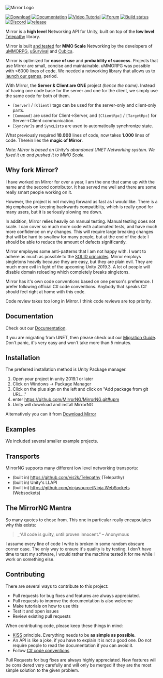 ![Mirror Logo](https://i.imgur.com/MBpESqo.png)

[![Download](https://img.shields.io/badge/asset_store-brightgreen.svg)](https://www.assetstore.unity3d.com/#!/content/129321)
[![Documentation](https://img.shields.io/badge/documentation-brightgreen.svg)](https://mirrorng.github.io/MirrorNG/)
[![Video Tutorial](https://img.shields.io/badge/video_tutorial-brightgreen.svg)](https://www.youtube.com/playlist?list=PLkx8oFug638oBYF5EOwsSS-gOVBXj1dkP)
[![Forum](https://img.shields.io/badge/forum-brightgreen.svg)](https://forum.unity.com/threads/mirror-networking-for-unity-aka-hlapi-community-edition.425437/)
[![Build status](https://img.shields.io/appveyor/ci/vis2k73562/hlapi-community-edition/Mirror.svg)](https://ci.appveyor.com/project/vis2k73562/hlapi-community-edition/branch/2018)
[![Discord](https://img.shields.io/discord/343440455738064897.svg)](https://discordapp.com/invite/N9QVxbM)
[![release](https://img.shields.io/github/release/vis2k/Mirror.svg)](https://github.com/vis2k/Mirror/releases/latest)

Mirror is a **high level** Networking API for Unity, built on top of the **low level** [Telepathy](https://github.com/vis2k/Telepathy) library.

Mirror is built [and tested](https://www.youtube.com/watch?v=mDCNff1S9ZU) for **MMO Scale** Networking by the developers of [uMMORPG](https://assetstore.unity.com/packages/templates/systems/ummorpg-51212), [uSurvival](https://assetstore.unity.com/packages/templates/systems/usurvival-95015) and [Cubica](https://cubica.net).

Mirror is optimized for **ease of use** and **probability of success**. Projects that use Mirror are small, concise and maintainable. uMMORPG was possible with <6000 lines of code. We needed a networking library that allows us to [launch our games](https://mirror-networking.com/showcase/), period.

With Mirror, the **Server & Client are ONE** project _(hence the name)_. Instead of having one code base for the server and one for the client, we simply use the same code for both of them.
* `[Server]` / `[Client]` tags can be used for the server-only and client-only parts.
* `[Command]` are used for Client->Server, and `[ClientRpc]` / `[TargetRpc]` for Server->Client communication.
* `[SyncVar]`s and `SyncList`s are used to automatically synchronize state.

What previously required **10.000** lines of code, now takes **1.000** lines of code. Therein lies the **magic of Mirror**.

_Note: Mirror is based on Unity's abandoned UNET Networking system. We fixed it up and pushed it to MMO Scale._

## Why fork Mirror?
I have worked on Mirror for over a year, I am the one that came up with the name and the second contributor. It has served me well and there are some really smart people working on it.

However, the project is not moving forward as fast as I would like. There is a big emphasis on keeping backwards compatiblity, which is really good for many users, but it is seriously slowing me down.

In addition, Mirror relies heavily on manual testing.  Manual testing does not scale. I can cover so much more code with automated tests, and have much more confidence on my changes. This will require large breaking changes that will be hard to swallow for many people,  but at the end of the date I should be able to reduce the amount of defects significantly.

Mirror employes some anti-patterns that I am not happy with. I want to adhere as much as possible to the [SOLID principles](https://en.wikipedia.org/wiki/SOLID). Mirror employs singletons heavily because they are easy,  but they are plain evil. They are much more evil in light of the upcoming Unity 2019.3.  A lot of people will disable domain reloading which completely breaks singletons.

Mirror has it's own code conventions based on one person's preference.  I prefer following official C# code conventions.  Anybody that speaks C# should feel right at home with this code.

Code review takes too long in Mirror.  I think code reviews are top priority.

## Documentation
Check out our [Documentation](https://mirror-networking.com/docs/).

If you are migrating from UNET, then please check out our [Migration Guide](https://mirror-networking.com/docs/General/Migration.html). Don't panic, it's very easy and won't take more than 5 minutes.

## Installation
The preferred installation method is Unity Package manager.

1) Open your project in unity 2019.1 or later
2) Click on Windows -> Package Manager
3) Click on the plus sign on the left and click on "Add package from git URL..."
4) enter https://github.com/MirrorNG/MirrorNG.git#upm
5) Unity will download and install MirrorNG

Alternatively you can it from [Download Mirror](https://github.com/MirrorNG/MirrorNG/releases) 

## Examples
We included several smaller example projects.

## Transports
MirrorNG supports many different low level networking transports:

* (built in) https://github.com/vis2k/Telepathy (Telepathy)
* (built in) Unity's LLAPI
* (built in) https://github.com/ninjasource/Ninja.WebSockets (Websockets)

## The MirrorNG Mantra
So many quotes to chose from.  This one in particular really encapsulates why this exists:

> _“All code is guilty, until proven innocent.” – Anonymous

I assume every line of code I write is broken in some random obscure corner case. The only way to ensure it's quality is by testing. I don't have time to test my software,  I would rather the machine tested it for me while I work on something else. 

## Contributing

There are several ways to contribute to this project:

* Pull requests for bug fixes and features are always appreciated.
* Pull requests to improve the documentation is also welcome
* Make tutorials on how to use this
* Test it and open issues
* Review existing pull requests

When contributing code, please keep these things in mind:

* [KISS](https://en.wikipedia.org/wiki/KISS_principle) principle. Everything needs to be **as simple as possible**. 
* An API is like a joke,  if you have to explain it is not a good one.  Do not require people to read the documentation if you can avoid it.
* Follow [C# code conventions](https://docs.microsoft.com/en-us/dotnet/csharp/programming-guide/inside-a-program/coding-conventions).

Pull Requests for bug fixes are always highly appreciated. New features will be considered very carefully and will only be merged if they are the most simple solution to the given problem.
